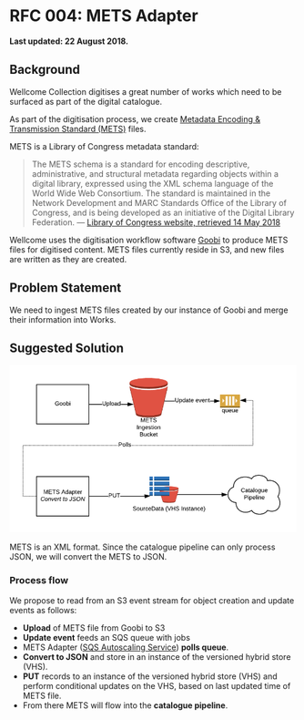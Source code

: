 # RFC 004: METS Adapter

**Last updated: 22 August 2018.**

## Background

Wellcome Collection digitises a great number of works which need to be surfaced as part of the digital catalogue.

As part of the digitisation process, we create [Metadata Encoding & Transmission Standard (METS)][loc_mets] files.

METS is a Library of Congress metadata standard:

> The METS schema is a standard for encoding descriptive, administrative, and structural metadata regarding objects within a digital library, expressed using the XML schema language of the World Wide Web Consortium. The standard is maintained in the Network Development and MARC Standards Office of the Library of Congress, and is being developed as an initiative of the Digital Library Federation. — [Library of Congress website, retrieved 14 May 2018][loc_mets]

Wellcome uses the digitisation workflow software [Goobi](https://www.intranda.com/en/digiverso/goobi/goobi-overview/) to produce METS files for digitised content. METS files currently reside in S3, and new files are written as they are created.

[loc_mets]: http://www.loc.gov/standards/mets/

## Problem Statement

We need to ingest METS files created by our instance of Goobi and merge their information into Works.

## Suggested Solution

![overview](overview.png)

METS is an XML format.
Since the catalogue pipeline can only process JSON, we will convert the METS to JSON.

### Process flow

We propose to read from an S3 event stream for object creation and update events as follows:

- **Upload** of METS file from Goobi to S3
- **Update event** feeds an SQS queue with jobs
- METS Adapter ([SQS Autoscaling Service](https://github.com/wellcometrust/terraform-modules/tree/master/sqs_autoscaling_service)) **polls queue**.
- **Convert to JSON** and store in an instance of the versioned hybrid store (VHS).
- **PUT** records to an instance of the versioned hybrid store (VHS) and perform conditional updates on the VHS, based on last updated time of METS file.
- From there METS will flow into the **catalogue pipeline**.